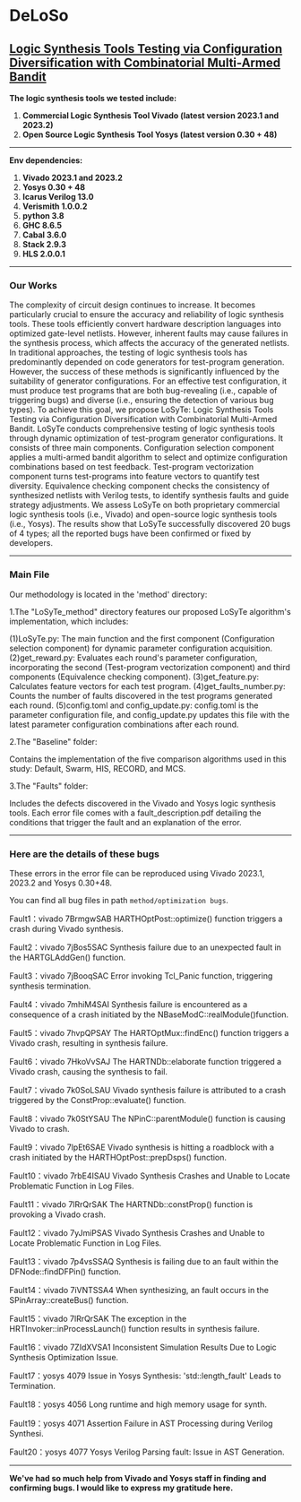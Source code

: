 # DeLoSo
## [Logic Synthesis Tools Testing via Configuration Diversification with Combinatorial Multi-Armed Bandit](https://github.com/LoSyTe/LoSyTe)
**The logic synthesis tools we tested include:**
1. **Commercial Logic Synthesis Tool Vivado (latest version 2023.1 and 2023.2)**
2. **Open Source Logic Synthesis Tool Yosys (latest version 0.30 + 48)**
***

**Env dependencies:**
1. **Vivado 2023.1 and 2023.2**
2. **Yosys 0.30 + 48**
3. **Icarus Verilog 13.0**
4. **Verismith 1.0.0.2**
5. **python 3.8**
6. **GHC 8.6.5**
7. **Cabal 3.6.0**
8. **Stack 2.9.3**
9. **HLS 2.0.0.1**
***

### Our Works
The complexity of circuit design continues to increase. It becomes particularly crucial to ensure the accuracy and reliability of logic synthesis tools. These tools efficiently convert hardware description languages into optimized gate-level netlists. However, inherent faults may cause failures in the synthesis process, which affects the accuracy of the generated netlists. In traditional approaches, the testing of logic synthesis tools has predominantly depended on code generators for test-program generation. However, the success of these methods is significantly influenced by the suitability of generator configurations. For an effective test configuration, it must produce test programs that are both bug-revealing (i.e., capable of triggering bugs) and diverse (i.e., ensuring the detection of various bug types). To achieve this goal, we propose LoSyTe: Logic Synthesis Tools Testing via Configuration Diversification with Combinatorial Multi-Armed Bandit. LoSyTe conducts comprehensive testing of logic synthesis tools through dynamic optimization of test-program generator configurations. It consists of three main components. Configuration selection component applies a multi-armed bandit algorithm to select and optimize configuration combinations based on test feedback. Test-program vectorization component turns test-programs into feature vectors to quantify test diversity. Equivalence checking component checks the consistency of synthesized netlists with Verilog tests, to identify synthesis faults and guide strategy adjustments. We assess LoSyTe on both proprietary commercial logic synthesis tools (i.e., Vivado)  and open-source logic synthesis tools (i.e., Yosys). The results show that LoSyTe successfully discovered 20 bugs of 4 types; all the reported bugs have been confirmed or fixed by developers.

***
### Main File
Our methodology is located in the 'method' directory:

1.The "LoSyTe_method" directory features our proposed LoSyTe algorithm's implementation, which includes:

(1)LoSyTe.py: The main function and the first component (Configuration selection component) for dynamic parameter configuration acquisition.
(2)get_reward.py: Evaluates each round's parameter configuration, incorporating the second (Test-program vectorization component) and third components (Equivalence checking component).
(3)get_feature.py: Calculates feature vectors for each test program.
(4)get_faults_number.py: Counts the number of faults discovered in the test programs generated each round.
(5)config.toml and config_update.py: config.toml is the parameter configuration file, and config_update.py updates this file with the latest parameter configuration combinations after each round.

2.The "Baseline" folder:

Contains the implementation of the five comparison algorithms used in this study: Default, Swarm, HIS, RECORD, and MCS.

3.The "Faults" folder:

Includes the defects discovered in the Vivado and Yosys logic synthesis tools. Each error file comes with a fault_description.pdf detailing the conditions that trigger the fault and an explanation of the error.
***

### Here are the details of these bugs
These errors in the error file can be reproduced using Vivado 2023.1, 2023.2 and Yosys 0.30+48.

You can find all bug files in path `method/optimization bugs`.

Fault1：vivado	7BrmgwSAB	 HARTHOptPost::optimize() function triggers a crash during Vivado synthesis.

Fault2：vivado	7jBos5SAC  Synthesis failure due to an unexpected fault in the HARTGLAddGen() function.

Fault3：vivado	7jBooqSAC	 Error invoking Tcl\_Panic function, triggering synthesis termination.

Fault4：vivado	7mhiM4SAI	 Synthesis failure is encountered as a consequence of a crash initiated by the NBaseModC::realModule()function.

Fault5：vivado	7hvpQPSAY	 The HARTOptMux::findEnc() function triggers a Vivado crash, resulting in synthesis failure.

Fault6：vivado	7HkoVvSAJ	 The HARTNDb::elaborate function triggered a Vivado crash, causing the synthesis to fail.

Fault7：vivado	7k0SoLSAU	 Vivado synthesis failure is attributed to a crash triggered by the ConstProp::evaluate() function.

Fault8：vivado	7k0StYSAU	 The NPinC::parentModule() function is causing Vivado to crash.

Fault9：vivado	7lpEt6SAE	 Vivado synthesis is hitting a roadblock with a crash initiated by the HARTHOptPost::prepDsps() function.

Fault10：vivado	7rbE4ISAU	 Vivado Synthesis Crashes and Unable to Locate Problematic Function in Log Files.

Fault11：vivado	7lRrQrSAK	 The HARTNDb::constProp() function is provoking a Vivado crash.

Fault12：vivado	7yJmiPSAS	 Vivado Synthesis Crashes and Unable to Locate Problematic Function in Log Files.

Fault13：vivado	7p4vsSSAQ	 Synthesis is failing due to an fault within the DFNode::findDFPin() function.

Fault14：vivado	7iVNTSSA4	 When synthesizing, an fault occurs in the SPinArray::createBus() function.

Fault15：vivado	7lRrQrSAK	 The exception in the HRTInvoker::inProcessLaunch() function results in synthesis failure.

Fault16：vivado	7ZIdXVSA1	 Inconsistent Simulation Results Due to Logic Synthesis Optimization Issue.

Fault17：yosys	   4079	   Issue in Yosys Synthesis: 'std::length\_fault' Leads to Termination.

Fault18：yosys	   4056	   Long runtime and high memory usage for synth.

Fault19：yosys	   4071	   Assertion Failure in AST Processing during Verilog Synthesi.

Fault20：yosys	   4077	   Yosys Verilog Parsing fault: Issue in AST Generation.
***
**We've had so much help from Vivado and Yosys staff in finding and confirming bugs. I would like to express my gratitude here.**
